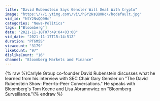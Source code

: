 ```yaml
---
title: "David Rubenstein Says Gensler Will Deal With Crypto"
image: "https:\/\/i.ytimg.com\/vi\/hSY2NsQQ0Hc\/hqdefault.jpg"
vid_id: "hSY2NsQQ0Hc"
categories: "News-Politics"
tags: ["Bloomberg"]
date: "2021-11-18T07:49:04+03:00"
vid_date: "2021-11-17T15:14:51Z"
duration: "PT6M5S"
viewcount: "3179"
likeCount: "97"
dislikeCount: "16"
channel: "Bloomberg Markets and Finance"
---
```

{% raw %}Carlyle Group co-founder David Rubenstein discusses what he learned from his interview with SEC Chair Gary Gensler on &quot;The David Rubenstein Show: Peer-to-Peer Conversations.&quot; He speaks with Bloomberg's Tom Keene and Lisa Abramowicz on &quot;Bloomberg Surveillance.&quot;{% endraw %}
